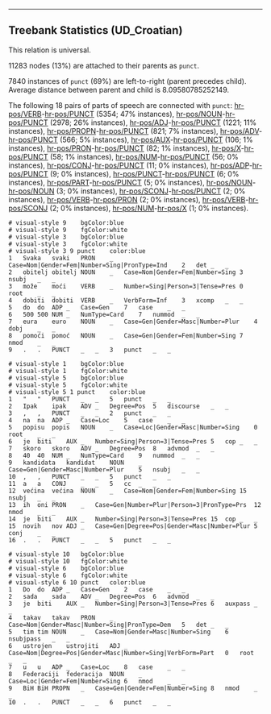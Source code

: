 

--------------------------------------------------------------------------------

## Treebank Statistics (UD_Croatian)

This relation is universal.

11283 nodes (13%) are attached to their parents as `punct`.

7840 instances of `punct` (69%) are left-to-right (parent precedes child).
Average distance between parent and child is 8.09580785252149.

The following 18 pairs of parts of speech are connected with `punct`: [hr-pos/VERB]()-[hr-pos/PUNCT]() (5354; 47% instances), [hr-pos/NOUN]()-[hr-pos/PUNCT]() (2978; 26% instances), [hr-pos/ADJ]()-[hr-pos/PUNCT]() (1221; 11% instances), [hr-pos/PROPN]()-[hr-pos/PUNCT]() (821; 7% instances), [hr-pos/ADV]()-[hr-pos/PUNCT]() (566; 5% instances), [hr-pos/AUX]()-[hr-pos/PUNCT]() (106; 1% instances), [hr-pos/PRON]()-[hr-pos/PUNCT]() (82; 1% instances), [hr-pos/X]()-[hr-pos/PUNCT]() (58; 1% instances), [hr-pos/NUM]()-[hr-pos/PUNCT]() (56; 0% instances), [hr-pos/CONJ]()-[hr-pos/PUNCT]() (11; 0% instances), [hr-pos/ADP]()-[hr-pos/PUNCT]() (9; 0% instances), [hr-pos/PUNCT]()-[hr-pos/PUNCT]() (6; 0% instances), [hr-pos/PART]()-[hr-pos/PUNCT]() (5; 0% instances), [hr-pos/NOUN]()-[hr-pos/NOUN]() (3; 0% instances), [hr-pos/SCONJ]()-[hr-pos/PUNCT]() (2; 0% instances), [hr-pos/VERB]()-[hr-pos/PRON]() (2; 0% instances), [hr-pos/VERB]()-[hr-pos/SCONJ]() (2; 0% instances), [hr-pos/NUM]()-[hr-pos/X]() (1; 0% instances).


~~~ conllu
# visual-style 9	bgColor:blue
# visual-style 9	fgColor:white
# visual-style 3	bgColor:blue
# visual-style 3	fgColor:white
# visual-style 3 9 punct	color:blue
1	Svaka	svaki	PRON	_	Case=Nom|Gender=Fem|Number=Sing|PronType=Ind	2	det	_	_
2	obitelj	obitelj	NOUN	_	Case=Nom|Gender=Fem|Number=Sing	3	nsubj	_	_
3	može	moći	VERB	_	Number=Sing|Person=3|Tense=Pres	0	root	_	_
4	dobiti	dobiti	VERB	_	VerbForm=Inf	3	xcomp	_	_
5	do	do	ADP	_	Case=Gen	7	case	_	_
6	500	500	NUM	_	NumType=Card	7	nummod	_	_
7	eura	euro	NOUN	_	Case=Gen|Gender=Masc|Number=Plur	4	dobj	_	_
8	pomoći	pomoć	NOUN	_	Case=Gen|Gender=Fem|Number=Sing	7	nmod	_	_
9	.	.	PUNCT	_	_	3	punct	_	_

~~~


~~~ conllu
# visual-style 1	bgColor:blue
# visual-style 1	fgColor:white
# visual-style 5	bgColor:blue
# visual-style 5	fgColor:white
# visual-style 5 1 punct	color:blue
1	"	"	PUNCT	_	_	5	punct	_	_
2	Ipak	ipak	ADV	_	Degree=Pos	5	discourse	_	_
3	,	,	PUNCT	_	_	2	punct	_	_
4	na	na	ADP	_	Case=Loc	5	case	_	_
5	popisu	popis	NOUN	_	Case=Loc|Gender=Masc|Number=Sing	0	root	_	_
6	je	biti	AUX	_	Number=Sing|Person=3|Tense=Pres	5	cop	_	_
7	skoro	skoro	ADV	_	Degree=Pos	8	advmod	_	_
8	40	40	NUM	_	NumType=Card	9	nummod	_	_
9	kandidata	kandidat	NOUN	_	Case=Gen|Gender=Masc|Number=Plur	5	nsubj	_	_
10	,	,	PUNCT	_	_	5	punct	_	_
11	a	a	CONJ	_	_	5	cc	_	_
12	većina	većina	NOUN	_	Case=Nom|Gender=Fem|Number=Sing	15	nsubj	_	_
13	ih	oni	PRON	_	Case=Gen|Number=Plur|Person=3|PronType=Prs	12	nmod	_	_
14	je	biti	AUX	_	Number=Sing|Person=3|Tense=Pres	15	cop	_	_
15	novih	nov	ADJ	_	Case=Gen|Degree=Pos|Gender=Masc|Number=Plur	5	conj	_	_
16	.	.	PUNCT	_	_	5	punct	_	_

~~~


~~~ conllu
# visual-style 10	bgColor:blue
# visual-style 10	fgColor:white
# visual-style 6	bgColor:blue
# visual-style 6	fgColor:white
# visual-style 6 10 punct	color:blue
1	Do	do	ADP	_	Case=Gen	2	case	_	_
2	sada	sada	ADV	_	Degree=Pos	6	advmod	_	_
3	je	biti	AUX	_	Number=Sing|Person=3|Tense=Pres	6	auxpass	_	_
4	takav	takav	PRON	_	Case=Nom|Gender=Masc|Number=Sing|PronType=Dem	5	det	_	_
5	tim	tim	NOUN	_	Case=Nom|Gender=Masc|Number=Sing	6	nsubjpass	_	_
6	ustrojen	ustrojiti	ADJ	_	Case=Nom|Degree=Pos|Gender=Masc|Number=Sing|VerbForm=Part	0	root	_	_
7	u	u	ADP	_	Case=Loc	8	case	_	_
8	Federaciji	federacija	NOUN	_	Case=Loc|Gender=Fem|Number=Sing	6	nmod	_	_
9	BiH	BiH	PROPN	_	Case=Gen|Gender=Fem|Number=Sing	8	nmod	_	_
10	.	.	PUNCT	_	_	6	punct	_	_

~~~


